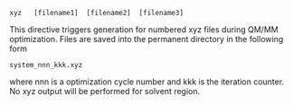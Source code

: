 ```
xyz   [filename1]  [filename2]  [filename3]
```
This directive triggers generation for numbered xyz files during QM/MM
optimization. Files are saved into the permanent directory in the
following form
```
system_nnn_kkk.xyz
```
where nnn is a optimization cycle number and kkk is the iteration
counter. No xyz output will be performed for solvent region.
